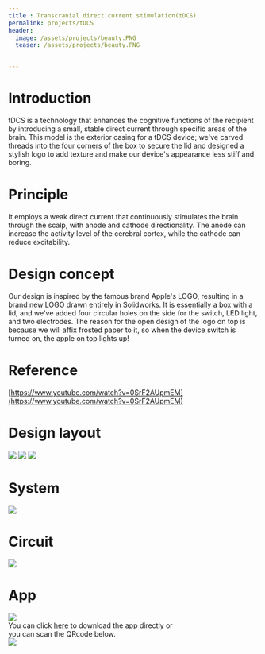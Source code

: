 ```yaml
---
title : Transcranial direct current stimulation(tDCS)
permalink: projects/tDCS
header:
  image: /assets/projects/beauty.PNG
  teaser: /assets/projects/beauty.PNG


---
```


Introduction
===

tDCS is a technology that enhances the cognitive functions of the recipient by introducing a small, stable direct current through specific areas of the brain. This model is the exterior casing for a tDCS device; we've carved threads into the four corners of the box to secure the lid and designed a stylish logo to add texture and make our device's appearance less stiff and boring.

Principle
===
It employs a weak direct current that continuously stimulates the brain through the scalp, with anode and cathode directionality. The anode can increase the activity level of the cerebral cortex, while the cathode can reduce excitability.

Design concept
===
Our design is inspired by the famous brand Apple's LOGO, resulting in a brand new LOGO drawn entirely in Solidworks. It is essentially a box with a lid, and we've added four circular holes on the side for the switch, LED light, and two electrodes. The reason for the open design of the logo on top is because we will affix frosted paper to it, so when the device switch is turned on, the apple on top lights up!

Reference
===
[https://www.youtube.com/watch?v=0SrF2AUpmEM](https://www.youtube.com/watch?v=0SrF2AUpmEM)

Design layout
===
![](/assets/projects/beautiful_box.PNG)
![](/assets/projects/beautiful_cap.PNG)
![](/assets/projects/beauty.PNG)

System
===
![](/assets/projects/tDCS1.png)

Circuit
===
![](/assets/projects/tDCS2.jpg)

App
===
![](/assets/projects/tDCS3.png)<br>
You can click [here](/assets/projects/tDCS.apk) to download the app directly or<br>
you can scan the QRcode below.<br>
![](/assets/projects/tDCS4.png)

